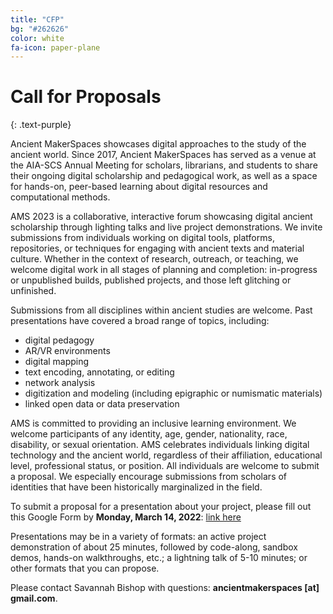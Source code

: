 ```yaml
---
title: "CFP"
bg: "#262626"
color: white
fa-icon: paper-plane
---
```


# Call for Proposals
{: .text-purple}

Ancient MakerSpaces showcases digital approaches to the study of the ancient world. Since 2017, Ancient MakerSpaces has served as a venue at the AIA-SCS Annual Meeting for scholars, librarians, and students to share their ongoing digital scholarship and pedagogical work, as well as a space for hands-on, peer-based learning about digital resources and computational methods.

AMS 2023 is a collaborative, interactive forum showcasing digital ancient scholarship through lighting talks and live project demonstrations. We invite submissions from individuals working on digital tools, platforms, repositories, or techniques for engaging with ancient texts and material culture. Whether in the context of research, outreach, or teaching, we welcome digital work in all stages of planning and completion: in-progress or unpublished builds, published projects, and those left glitching or unfinished.

Submissions from all disciplines within ancient studies are welcome. Past presentations have covered a broad range of topics, including:

- digital pedagogy
- AR/VR environments
- digital mapping
- text encoding, annotating, or editing
- network analysis
- digitization and modeling (including epigraphic or numismatic materials)
- linked open data or data preservation

AMS is committed to providing an inclusive learning environment. We welcome participants of any identity, age, gender, nationality, race, disability, or sexual orientation. AMS celebrates individuals linking digital technology and the ancient world, regardless of their affiliation, educational level, professional status, or position. All individuals are welcome to submit a proposal. We especially encourage submissions from scholars of identities that have been historically marginalized in the field.

To submit a proposal for a presentation about your project, please fill out this Google Form by **Monday, March 14, 2022**: [link here](https://docs.google.com/forms/d/e/1FAIpQLScrBiKBJ6eSgUSWwlKWc6YU3vRl1FfS4vbeLoEgzKtKBwPvNQ/viewform?usp=sf_link)

Presentations may be in a variety of formats: an active project demonstration of about 25 minutes, followed by code-along, sandbox demos, hands-on walkthroughs, etc.; a lightning talk of 5-10 minutes; or other formats that you can propose.

Please contact Savannah Bishop with questions: **ancientmakerspaces [at] gmail.com**.
